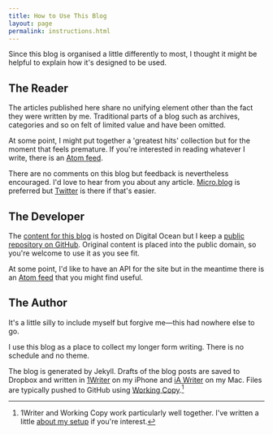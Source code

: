 ```yaml
---
title: How to Use This Blog
layout: page
permalink: instructions.html
---
```


Since this blog is organised a little differently to most, I thought it might be helpful to explain how it's designed to be used.

## The Reader

The articles published here share no unifying element other than the fact they were written by me. Traditional parts of a blog such as archives, categories and so on felt of limited value and have been omitted.

At some point, I might put together a 'greatest hits' collection but for the moment that feels premature. If you're interested in reading whatever I write, there is an [Atom feed][xml].

[xml]: https://articles.inqk.net/feed.xml

There are no comments on this blog but feedback is nevertheless encouraged. I'd love to hear from you about any article. [Micro.blog][mba] is preferred but [Twitter][ta] is there if that's easier.

[mba]: https://micro.blog/pyrmont
[ta]: https://twitter.com/pyrmont

## The Developer

The [content for this blog][gha] is hosted on Digital Ocean but I keep a [public repository on GitHub][gha]. Original content is placed into the public domain, so you're welcome to use it as you see fit.

[gha]: https://github.com/pyrmont/articles/

At some point, I'd like to have an API for the site but in the meantime there is an [Atom feed][xml] that you might find useful.

## The Author

It's a little silly to include myself but forgive me—this had nowhere else to go.

I use this blog as a place to collect my longer form writing. There is no schedule and no theme.

The blog is generated by Jekyll. Drafts of the blog posts are saved to Dropbox and written in [1Writer][1wr] on my iPhone and [iA Writer][iaw] on my Mac. Files are typically pushed to GitHub using [Working Copy][wcw].[^1]

[iaw]: https://ia.net/writer/
[1wr]: http://1writerapp.com
[wcw]: https://workingcopyapp.com

[^1]: 1Writer and Working Copy work particularly well together. I've written a little [about my setup][setup] if you're interest.

[setup]: https://articles.inqk.net/2018/10/04/how-to-1writer-to-repo.html